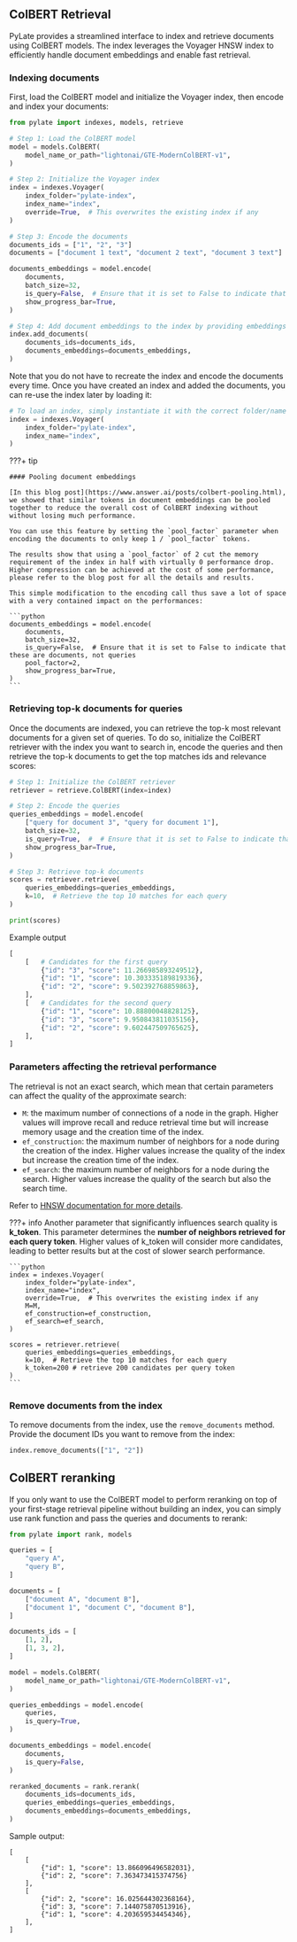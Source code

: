 ## ColBERT Retrieval

PyLate provides a streamlined interface to index and retrieve documents using ColBERT models. The index leverages the Voyager HNSW index to efficiently handle document embeddings and enable fast retrieval.

### Indexing documents

First, load the ColBERT model and initialize the Voyager index, then encode and index your documents:

```python
from pylate import indexes, models, retrieve

# Step 1: Load the ColBERT model
model = models.ColBERT(
    model_name_or_path="lightonai/GTE-ModernColBERT-v1",
)

# Step 2: Initialize the Voyager index
index = indexes.Voyager(
    index_folder="pylate-index",
    index_name="index",
    override=True,  # This overwrites the existing index if any
)

# Step 3: Encode the documents
documents_ids = ["1", "2", "3"]
documents = ["document 1 text", "document 2 text", "document 3 text"]

documents_embeddings = model.encode(
    documents,
    batch_size=32,
    is_query=False,  # Ensure that it is set to False to indicate that these are documents, not queries
    show_progress_bar=True,
)

# Step 4: Add document embeddings to the index by providing embeddings and corresponding ids
index.add_documents(
    documents_ids=documents_ids,
    documents_embeddings=documents_embeddings,
)
```

Note that you do not have to recreate the index and encode the documents every time. Once you have created an index and added the documents, you can re-use the index later by loading it:

```python
# To load an index, simply instantiate it with the correct folder/name and without overriding it
index = indexes.Voyager(
    index_folder="pylate-index",
    index_name="index",
)
```

???+ tip

    #### Pooling document embeddings

    [In this blog post](https://www.answer.ai/posts/colbert-pooling.html), we showed that similar tokens in document embeddings can be pooled together to reduce the overall cost of ColBERT indexing without without losing much performance.

    You can use this feature by setting the `pool_factor` parameter when encoding the documents to only keep 1 / `pool_factor` tokens.

    The results show that using a `pool_factor` of 2 cut the memory requirement of the index in half with virtually 0 performance drop. Higher compression can be achieved at the cost of some performance, please refer to the blog post for all the details and results.

    This simple modification to the encoding call thus save a lot of space with a very contained impact on the performances:

    ```python
    documents_embeddings = model.encode(
        documents,
        batch_size=32,
        is_query=False,  # Ensure that it is set to False to indicate that these are documents, not queries
        pool_factor=2,
        show_progress_bar=True,
    )
    ```

### Retrieving top-k documents for queries

Once the documents are indexed, you can retrieve the top-k most relevant documents for a given set of queries.
To do so, initialize the ColBERT retriever with the index you want to search in, encode the queries and then retrieve the top-k documents to get the top matches ids and relevance scores:

```python
# Step 1: Initialize the ColBERT retriever
retriever = retrieve.ColBERT(index=index)

# Step 2: Encode the queries
queries_embeddings = model.encode(
    ["query for document 3", "query for document 1"],
    batch_size=32,
    is_query=True,  #  # Ensure that it is set to False to indicate that these are queries
    show_progress_bar=True,
)

# Step 3: Retrieve top-k documents
scores = retriever.retrieve(
    queries_embeddings=queries_embeddings,
    k=10,  # Retrieve the top 10 matches for each query
)

print(scores)
```

Example output

```python
[
    [   # Candidates for the first query
        {"id": "3", "score": 11.266985893249512},
        {"id": "1", "score": 10.303335189819336},
        {"id": "2", "score": 9.502392768859863},
    ],
    [   # Candidates for the second query
        {"id": "1", "score": 10.88800048828125},
        {"id": "3", "score": 9.950843811035156},
        {"id": "2", "score": 9.602447509765625},
    ],
]
```

### Parameters affecting the retrieval performance

The retrieval is not an exact search, which mean that certain parameters can affect the quality of the approximate search:

- `M`: the maximum number of connections of a node in the graph. Higher values will improve recall and reduce retrieval time but will increase memory usage and the creation time of the index.
- `ef_construction`: the maximum number of neighbors for a node during the creation of the index. Higher values increase the quality of the index but increase the creation time of the index.
- `ef_search`: the maximum number of neighbors for a node during the search. Higher values increase the quality of the search but also the search time.

Refer to [HNSW documentation for more details](https://www.pinecone.io/learn/series/faiss/hnsw/).

???+ info
    Another parameter that significantly influences search quality is **k_token**. This parameter determines the **number of neighbors retrieved for each query token**. Higher values of k_token will consider more candidates, leading to better results but at the cost of slower search performance.

    ```python
    index = indexes.Voyager(
        index_folder="pylate-index",
        index_name="index",
        override=True,  # This overwrites the existing index if any
        M=M,
        ef_construction=ef_construction,
        ef_search=ef_search,
    )

    scores = retriever.retrieve(
        queries_embeddings=queries_embeddings,
        k=10,  # Retrieve the top 10 matches for each query
        k_token=200 # retrieve 200 candidates per query token
    )
    ```

### Remove documents from the index

To remove documents from the index, use the `remove_documents` method. Provide the document IDs you want to remove from the index:

```python
index.remove_documents(["1", "2"])
```

## ColBERT reranking

If you only want to use the ColBERT model to perform reranking on top of your first-stage retrieval pipeline without building an index, you can simply use rank function and pass the queries and documents to rerank:

```python
from pylate import rank, models

queries = [
    "query A",
    "query B",
]

documents = [
    ["document A", "document B"],
    ["document 1", "document C", "document B"],
]

documents_ids = [
    [1, 2],
    [1, 3, 2],
]

model = models.ColBERT(
    model_name_or_path="lightonai/GTE-ModernColBERT-v1",
)

queries_embeddings = model.encode(
    queries,
    is_query=True,
)

documents_embeddings = model.encode(
    documents,
    is_query=False,
)

reranked_documents = rank.rerank(
    documents_ids=documents_ids,
    queries_embeddings=queries_embeddings,
    documents_embeddings=documents_embeddings,
)
```

Sample output:

```
[
    [
        {"id": 1, "score": 13.866096496582031},
        {"id": 2, "score": 7.363473415374756}
    ],
    [
        {"id": 2, "score": 16.025644302368164},
        {"id": 3, "score": 7.144075870513916},
        {"id": 1, "score": 4.203659534454346},
    ],
]
```

